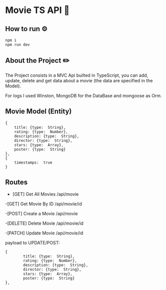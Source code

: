 # Movie TS API 🎥

  
## How to run ⚙️

    npm i 
    npm run dev

## About the Project ✏️

The Project consists in a MVC Api builted in TypeScript, you can add, update, delete and get data about a movie (the data are specified in the Model).

For logs I used Winston, MongoDB for the DataBase and mongoose as Orm. 

## Movie Model (Entity)

    {
        title: {type:  String},
        rating: {type:  Number},
        description: {type:  String},
        director: {type:  String},
        stars: {type:  Array},
        poster: {type:  String}
    },
    {
        timestamps:  true
    }

 
## Routes
- [GET] Get All Movies
/api/movie

-[GET] Get Movie By ID 
/api/movie/id

-[POST] Create a Movie
/api/movie

-[DELETE] Delete Movie
/api/movie/id

-[PATCH] Update Movie
/api/movie/id


payload to UPDATE/POST: 

    {
            title: {type:  String},
            rating: {type:  Number},
            description: {type:  String},
            director: {type:  String},
            stars: {type:  Array},
            poster: {type:  String}
    },
